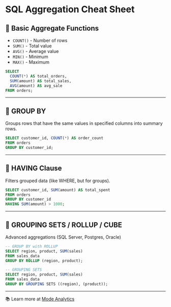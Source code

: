 # SQL Aggregation Cheat Sheet

## 🧮 Basic Aggregate Functions
- `COUNT()` - Number of rows
- `SUM()` - Total value
- `AVG()` - Average value
- `MIN()` - Minimum
- `MAX()` - Maximum

```sql
SELECT 
  COUNT(*) AS total_orders,
  SUM(amount) AS total_sales,
  AVG(amount) AS avg_sale
FROM orders;
```

---

## 🔀 GROUP BY
Groups rows that have the same values in specified columns into summary rows.
```sql
SELECT customer_id, COUNT(*) AS order_count
FROM orders
GROUP BY customer_id;
```

---

## 🧾 HAVING Clause
Filters grouped data (like WHERE, but for groups).
```sql
SELECT customer_id, SUM(amount) AS total_spent
FROM orders
GROUP BY customer_id
HAVING SUM(amount) > 1000;
```

---

## 🔁 GROUPING SETS / ROLLUP / CUBE
Advanced aggregations (SQL Server, Postgres, Oracle)
```sql
-- GROUP BY with ROLLUP
SELECT region, product, SUM(sales)
FROM sales_data
GROUP BY ROLLUP (region, product);

-- GROUPING SETS
SELECT region, product, SUM(sales)
FROM sales_data
GROUP BY GROUPING SETS ((region), (product));
```

---

📚 Learn more at [Mode Analytics](https://mode.com/sql-tutorial/sql-group-by/)
